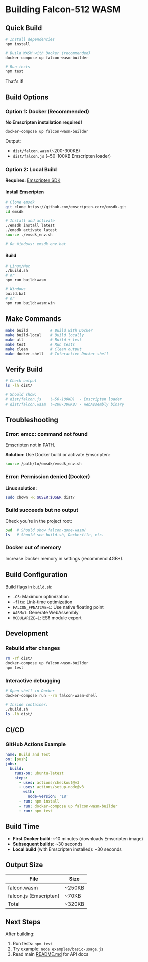 # Building Falcon-512 WASM

## Quick Build

```bash
# Install dependencies
npm install

# Build WASM with Docker (recommended)
docker-compose up falcon-wasm-builder

# Run tests
npm test
```

That's it!

## Build Options

### Option 1: Docker (Recommended)

**No Emscripten installation required!**

```bash
docker-compose up falcon-wasm-builder
```

Output:
- `dist/falcon.wasm` (~200-300KB)
- `dist/falcon.js` (~50-100KB Emscripten loader)

### Option 2: Local Build

**Requires:** [Emscripten SDK](https://emscripten.org/)

#### Install Emscripten

```bash
# Clone emsdk
git clone https://github.com/emscripten-core/emsdk.git
cd emsdk

# Install and activate
./emsdk install latest
./emsdk activate latest
source ./emsdk_env.sh

# On Windows: emsdk_env.bat
```

#### Build

```bash
# Linux/Mac
./build.sh
# or
npm run build:wasm

# Windows
build.bat
# or
npm run build:wasm:win
```

## Make Commands

```bash
make build          # Build with Docker
make build-local    # Build locally
make all            # Build + test
make test           # Run tests
make clean          # Clean output
make docker-shell   # Interactive Docker shell
```

## Verify Build

```bash
# Check output
ls -lh dist/

# Should show:
# dist/falcon.js    (~50-100KB)  - Emscripten loader
# dist/falcon.wasm  (~200-300KB) - WebAssembly binary
```

## Troubleshooting

### Error: emcc: command not found

Emscripten not in PATH.

**Solution:** Use Docker build or activate Emscripten:
```bash
source /path/to/emsdk/emsdk_env.sh
```

### Error: Permission denied (Docker)

**Linux solution:**
```bash
sudo chown -R $USER:$USER dist/
```

### Build succeeds but no output

Check you're in the project root:
```bash
pwd  # Should show falcon-qone-wasm/
ls   # Should see build.sh, Dockerfile, etc.
```

### Docker out of memory

Increase Docker memory in settings (recommend 4GB+).

## Build Configuration

Build flags in `build.sh`:
- `-O3`: Maximum optimization
- `-flto`: Link-time optimization  
- `FALCON_FPNATIVE=1`: Use native floating point
- `WASM=1`: Generate WebAssembly
- `MODULARIZE=1`: ES6 module export

## Development

### Rebuild after changes

```bash
rm -rf dist/
docker-compose up falcon-wasm-builder
npm test
```

### Interactive debugging

```bash
# Open shell in Docker
docker-compose run --rm falcon-wasm-shell

# Inside container:
./build.sh
ls -lh dist/
```

## CI/CD

### GitHub Actions Example

```yaml
name: Build and Test
on: [push]
jobs:
  build:
    runs-on: ubuntu-latest
    steps:
      - uses: actions/checkout@v3
      - uses: actions/setup-node@v3
        with:
          node-version: '18'
      - run: npm install
      - run: docker-compose up falcon-wasm-builder
      - run: npm test
```

## Build Time

- **First Docker build**: ~10 minutes (downloads Emscripten image)
- **Subsequent builds**: ~30 seconds
- **Local build** (with Emscripten installed): ~30 seconds

## Output Size

| File | Size |
|------|------|
| falcon.wasm | ~250KB |
| falcon.js (Emscripten) | ~70KB |
| Total | ~320KB |

## Next Steps

After building:
1. Run tests: `npm test`
2. Try example: `node examples/basic-usage.js`
3. Read main [README.md](README.md) for API docs
